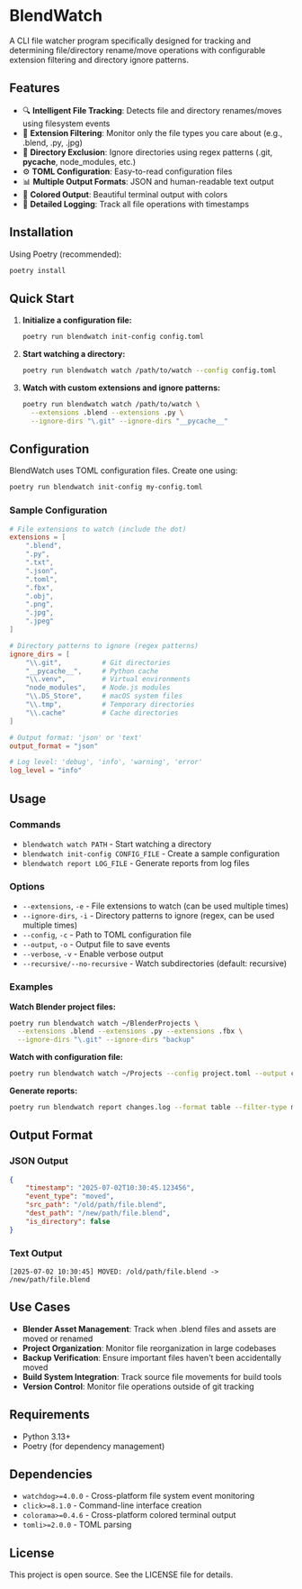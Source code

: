 # BlendWatch

A CLI file watcher program specifically designed for tracking and determining file/directory rename/move operations with configurable extension filtering and directory ignore patterns.

## Features

- 🔍 **Intelligent File Tracking**: Detects file and directory renames/moves using filesystem events
- 🎯 **Extension Filtering**: Monitor only the file types you care about (e.g., .blend, .py, .jpg)
- 🚫 **Directory Exclusion**: Ignore directories using regex patterns (.git, **pycache**, node_modules, etc.)
- ⚙️ **TOML Configuration**: Easy-to-read configuration files
- 📊 **Multiple Output Formats**: JSON and human-readable text output
- 🎨 **Colored Output**: Beautiful terminal output with colors
- 📝 **Detailed Logging**: Track all file operations with timestamps

## Installation

Using Poetry (recommended):

```bash
poetry install
```

## Quick Start

1. **Initialize a configuration file:**

   ```bash
   poetry run blendwatch init-config config.toml
   ```

2. **Start watching a directory:**

   ```bash
   poetry run blendwatch watch /path/to/watch --config config.toml
   ```

3. **Watch with custom extensions and ignore patterns:**
   ```bash
   poetry run blendwatch watch /path/to/watch \
     --extensions .blend --extensions .py \
     --ignore-dirs "\.git" --ignore-dirs "__pycache__"
   ```

## Configuration

BlendWatch uses TOML configuration files. Create one using:

```bash
poetry run blendwatch init-config my-config.toml
```

### Sample Configuration

```toml
# File extensions to watch (include the dot)
extensions = [
    ".blend",
    ".py",
    ".txt",
    ".json",
    ".toml",
    ".fbx",
    ".obj",
    ".png",
    ".jpg",
    ".jpeg"
]

# Directory patterns to ignore (regex patterns)
ignore_dirs = [
    "\\.git",          # Git directories
    "__pycache__",     # Python cache
    "\\.venv",         # Virtual environments
    "node_modules",    # Node.js modules
    "\\.DS_Store",     # macOS system files
    "\\.tmp",          # Temporary directories
    "\\.cache"         # Cache directories
]

# Output format: 'json' or 'text'
output_format = "json"

# Log level: 'debug', 'info', 'warning', 'error'
log_level = "info"
```

## Usage

### Commands

- `blendwatch watch PATH` - Start watching a directory
- `blendwatch init-config CONFIG_FILE` - Create a sample configuration
- `blendwatch report LOG_FILE` - Generate reports from log files

### Options

- `--extensions`, `-e` - File extensions to watch (can be used multiple times)
- `--ignore-dirs`, `-i` - Directory patterns to ignore (regex, can be used multiple times)
- `--config`, `-c` - Path to TOML configuration file
- `--output`, `-o` - Output file to save events
- `--verbose`, `-v` - Enable verbose output
- `--recursive/--no-recursive` - Watch subdirectories (default: recursive)

### Examples

**Watch Blender project files:**

```bash
poetry run blendwatch watch ~/BlenderProjects \
  --extensions .blend --extensions .py --extensions .fbx \
  --ignore-dirs "\.git" --ignore-dirs "backup"
```

**Watch with configuration file:**

```bash
poetry run blendwatch watch ~/Projects --config project.toml --output changes.log
```

**Generate reports:**

```bash
poetry run blendwatch report changes.log --format table --filter-type moved
```

## Output Format

### JSON Output

```json
{
	"timestamp": "2025-07-02T10:30:45.123456",
	"event_type": "moved",
	"src_path": "/old/path/file.blend",
	"dest_path": "/new/path/file.blend",
	"is_directory": false
}
```

### Text Output

```
[2025-07-02 10:30:45] MOVED: /old/path/file.blend -> /new/path/file.blend
```

## Use Cases

- **Blender Asset Management**: Track when .blend files and assets are moved or renamed
- **Project Organization**: Monitor file reorganization in large codebases
- **Backup Verification**: Ensure important files haven't been accidentally moved
- **Build System Integration**: Track source file movements for build tools
- **Version Control**: Monitor file operations outside of git tracking

## Requirements

- Python 3.13+
- Poetry (for dependency management)

## Dependencies

- `watchdog>=4.0.0` - Cross-platform file system event monitoring
- `click>=8.1.0` - Command-line interface creation
- `colorama>=0.4.6` - Cross-platform colored terminal output
- `tomli>=2.0.0` - TOML parsing

## License

This project is open source. See the LICENSE file for details.
